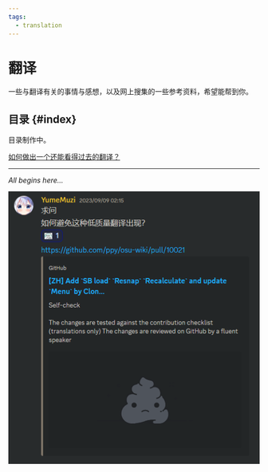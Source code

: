 ```yaml
---
tags:
  - translation
---
```


# 翻译

一些与翻译有关的事情与感想，以及网上搜集的一些参考资料，希望能帮到你。

## 目录 {#index}

目录制作中。

[如何做出一个还能看得过去的翻译？](https://www.mcbbs.net/forum.php?mod=viewthread&tid=899199)

---

*All begins here...*

![万恶之源（划掉）](img/all-begins.png)
